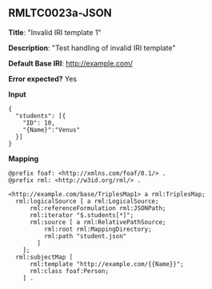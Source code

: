 ## RMLTC0023a-JSON

**Title**: "Invalid IRI template 1"

**Description**: "Test handling of invalid IRI template"

**Default Base IRI**: http://example.com/

**Error expected?** Yes

**Input**
```
{
  "students": [{
    "ID": 10,
    "{Name}":"Venus"
  }]
}

```

**Mapping**
```
@prefix foaf: <http://xmlns.com/foaf/0.1/> .
@prefix rml: <http://w3id.org/rml/> .

<http://example.com/base/TriplesMap1> a rml:TriplesMap;
  rml:logicalSource [ a rml:LogicalSource;
      rml:referenceFormulation rml:JSONPath;
      rml:iterator "$.students[*]";
      rml:source [ a rml:RelativePathSource;
          rml:root rml:MappingDirectory;
          rml:path "student.json"
        ]
    ];
  rml:subjectMap [
      rml:template "http://example.com/{{Name}}";
      rml:class foaf:Person;
    ] .

```

